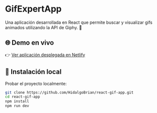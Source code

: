 # GifExpertApp

Una aplicación desarrollada en React que permite buscar y visualizar gifs animados utilizando la API de Giphy. 🚀

## 🌐 Demo en vivo

👉 [Ver aplicación desplegada en Netlify](https://gifs-app-dev.netlify.app)


## 🚀 Instalación local

Probar el proyecto localmente:

```bash
git clone https://github.com/HidalgoBrian/react-gif-app.git
cd react-gif-app
npm install
npm run dev
